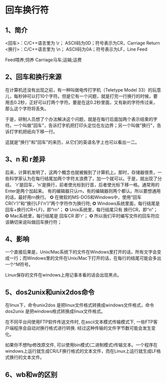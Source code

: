 # 回车换行符 

## 1、简介
<回车>：C/C++语言里为 \r； ASCII码为0D；符号表示为CR，Carriage Return
<换行>：C/C++语言里为 \n； ASCII码为0A；符号表示为LF，Line Feed

Feed喂养;饲养
Carriage马车;运输;运费

## 2、回车和换行来源
在计算机还没有出现之前，有一种叫做电传打字机（Teletype Model 33）的玩意儿，每秒钟可以打10个字符。但是它有一个问题，就是打完一行换行的时候，要用去0.2秒，正好可以打两个字符。要是在这0.2秒里面，又有新的字符传过来，那么这个字符将丢失。

于是，研制人员想了个办法解决这个问题，就是在每行后面加两个表示结束的字符。一个叫做"回车"，告诉打字机把打印头定位在左边界；另一个叫做"换行"，告诉打字机把纸向下移一行。

这就是"换行"和"回车"的来历，从它们的英语名字上也可以看出一二。

## 3、n 和 r差异
后来，计算机发明了，这两个概念也就被搬到了计算机上。那时，存储器很贵，一些科学家认为在每行结尾加两个字符太浪费了，加一个就可以。于是，就出现了分歧。
'r'是回车，'n'是换行，前者使光标到行首，后者使光标下移一格。通常用的Enter是两个加起来。
有的编辑器只认rn，有的编辑器则两个都认。所以要想通用的话，最好用rn换行。
✪ 在微软的MS-DOS和Windows中，使用“回车CR('r')”和“换行LF('n')”两个字符作为换行符;
✪ Windows系统里面，每行结尾是 回车+换行(CR+LF)，即“rn”；
✪ Unix系统里，每行结尾只有 换行CR，即“n”；
✪ Mac系统里，每行结尾是 回车CR 即'r'；
✪ 所以我们平时编写文件的回车符应该确切来说叫做回车换行符；

##  4、影响
一个直接后果是，Unix/Mac系统下的文件在Windows里打开的话，所有文字会变成一行；而Windows里的文件在Unix/Mac下打开的话，在每行的结尾可能会多出一个^M符号。

Linux保存的文件在windows上用记事本看的话会出现黑点。

## 5、dos2unix和unix2dos命令
在linux下，命令unix2dos 是把linux文件格式转换成windows文件格式，命令dos2unix 是把windows格式转换成linux文件格式。

在不同平台间使用FTP软件传送文件时, 在ascii文本模式传输模式下, 一些FTP客户端程序会自动对换行格式进行转换. 经过这种传输的文件字节数可能会发生变化。

如果你不想ftp修改原文件, 可以使用bin模式(二进制模式)传输文本。一个程序在windows上运行就生成CR/LF换行格式的文本文件，而在Linux上运行就生成LF格式换行的文本文件。

## 6、wb和w的区别













